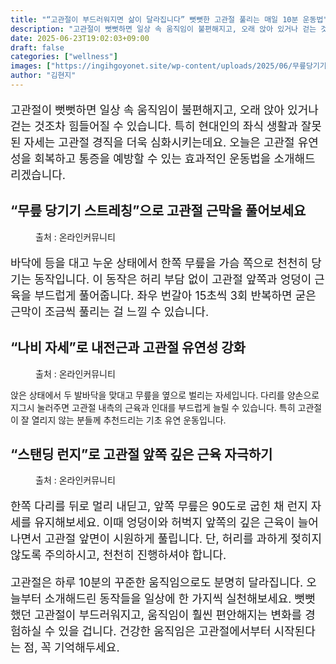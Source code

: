 ```yaml
---
title: "“고관절이 부드러워지면 삶이 달라집니다” 뻣뻣한 고관절 풀리는 매일 10분 운동법"
description: "고관절이 뻣뻣하면 일상 속 움직임이 불편해지고, 오래 앉아 있거나 걷는 것조차 힘들어질 수 있습니다. 특히 현대인의 좌식 생활과 잘못된 자세는 고관절 경직을 더욱 심화시키는데요. 오늘은 고관절 유연성을 회복하고 통증을 예방할 수 있는 효과적인 운동법을 소개해드리겠습니다"
date: 2025-06-23T19:02:03+09:00
draft: false
categories: ["wellness"]
images: ["https://ingihgoyonet.site/wp-content/uploads/2025/06/무릎당기기.png", "https://ingihgoyonet.site/wp-content/uploads/2025/06/나비자세.jpg", "https://ingihgoyonet.site/wp-content/uploads/2025/06/ChatGPT-Image-2025년-6월-23일-오후-07_01_46.png"]
author: "김현지"
---
```


<p style="font-size:18px">고관절이 뻣뻣하면 일상 속 움직임이 불편해지고, 오래 앉아 있거나 걷는 것조차 힘들어질 수 있습니다. 특히 현대인의 좌식 생활과 잘못된 자세는 고관절 경직을 더욱 심화시키는데요. 오늘은 고관절 유연성을 회복하고 통증을 예방할 수 있는 효과적인 운동법을 소개해드리겠습니다.</p> <h2 >“무릎 당기기 스트레칭”으로 고관절 근막을 풀어보세요</h2> <figure ><img src="https://ingihgoyonet.site/wp-content/uploads/2025/06/무릎당기기.png" alt="" style="aspect-ratio:16/9;object-fit:cover"/><figcaption >출처 : 온라인커뮤니티</figcaption></figure> <p style="font-size:18px">바닥에 등을 대고 누운 상태에서 한쪽 무릎을 가슴 쪽으로 천천히 당기는 동작입니다. 이 동작은 허리 부담 없이 고관절 앞쪽과 엉덩이 근육을 부드럽게 풀어줍니다. 좌우 번갈아 15초씩 3회 반복하면 굳은 근막이 조금씩 풀리는 걸 느낄 수 있습니다.</p> <h2 >“나비 자세”로 내전근과 고관절 유연성 강화</h2> <figure ><img src="https://ingihgoyonet.site/wp-content/uploads/2025/06/나비자세.jpg" alt="" style="aspect-ratio:16/9;object-fit:cover"/><figcaption >출처 : 온라인커뮤니티</figcaption></figure> <p>앉은 상태에서 두 발바닥을 맞대고 무릎을 옆으로 벌리는 자세입니다. 다리를 양손으로 지그시 눌러주면 고관절 내측의 근육과 인대를 부드럽게 늘릴 수 있습니다. 특히 고관절이 잘 열리지 않는 분들께 추천드리는 기초 유연 운동입니다.</p> <h2 >“스탠딩 런지”로 고관절 앞쪽 깊은 근육 자극하기</h2> <figure ><img src="https://ingihgoyonet.site/wp-content/uploads/2025/06/ChatGPT-Image-2025년-6월-23일-오후-07_01_46.png" alt="" style="aspect-ratio:16/9;object-fit:cover"/><figcaption >출처 : 온라인커뮤니티</figcaption></figure> <p style="font-size:18px">한쪽 다리를 뒤로 멀리 내딛고, 앞쪽 무릎은 90도로 굽힌 채 런지 자세를 유지해보세요. 이때 엉덩이와 허벅지 앞쪽의 깊은 근육이 늘어나면서 고관절 앞면이 시원하게 풀립니다. 단, 허리를 과하게 젖히지 않도록 주의하시고, 천천히 진행하셔야 합니다.</p> <p style="font-size:18px">고관절은 하루 10분의 꾸준한 움직임으로도 분명히 달라집니다. 오늘부터 소개해드린 동작들을 일상에 한 가지씩 실천해보세요. 뻣뻣했던 고관절이 부드러워지고, 움직임이 훨씬 편안해지는 변화를 경험하실 수 있을 겁니다. 건강한 움직임은 고관절에서부터 시작된다는 점, 꼭 기억해두세요.</p>